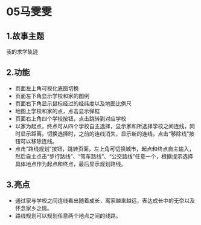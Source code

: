 # **05马雯雯**
## 1.故事主题
我的求学轨迹
## 2.功能
 - 页面左上角可视化底图切换
 - 页面左下角显示学校和家的图例
 - 页面右下角显示鼠标经过的经纬度以及地图比例尺
 - 地图上学校和家的点，点击显示弹框
 - 页面右上角四个学校按钮，点击跳转到对应学校
 - 以家为起点，终点可从四个学校自主选择，显示家和所选择学校之间连线，同时显示距离。切换选择时，之前的连线消失，显示新的连线，点击“移除线”按钮可以移除连线。
 - 点击“路线规划”按钮，跳转页面，左上角可切换城市，起点和终点自主输入，然后自主点击“步行路线”、“驾车路线”、“公交路线”任意一个，根据提示选择具体地点作为起点和终点，最后显示规划路线。
## 3.亮点
 - 通过家与学校之间连线看出随着成长，离家越来越远，表达成长中的无奈以及怀念家乡之情。
 - 路线规划可以规划任意两个地点之间的线路。

